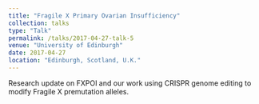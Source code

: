 ```yaml
---
title: "Fragile X Primary Ovarian Insufficiency"
collection: talks
type: "Talk"
permalink: /talks/2017-04-27-talk-5
venue: "University of Edinburgh"
date: 2017-04-27
location: "Edinburgh, Scotland, U.K."
---
```


Research update on FXPOI and our work using CRISPR genome editing to modify Fragile X premutation alleles.
